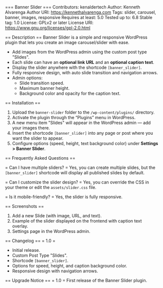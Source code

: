 === Banner Slider ===
Contributors: kenaldertech
Author: Kenneth Alvarenga
Author URI: https://kennethalvarenga.com
Tags: slider, carousel, banner, images, responsive
Requires at least: 5.0
Tested up to: 6.8
Stable tag: 1.0
License: GPLv2 or later
License URI: https://www.gnu.org/licenses/gpl-2.0.html

== Description ==
Banner Slider is a simple and responsive WordPress plugin that lets you create an image carousel/slider with ease.

- Add images from the WordPress admin using the custom post type "Slides".
- Each slide can have an **optional link URL** and an **optional caption text**.
- Display the slider anywhere with the shortcode `[banner_slider]`.
- Fully responsive design, with auto slide transition and navigation arrows.
- Admin options:
  * Slide transition speed.
  * Maximum banner height.
  * Background color and opacity for the caption text.

== Installation ==
1. Upload the `banner-slider` folder to the `/wp-content/plugins/` directory.
2. Activate the plugin through the “Plugins” menu in WordPress.
3. A new menu item "Slides" will appear in the WordPress admin — add your images there.
4. Insert the shortcode `[banner_slider]` into any page or post where you want the slider to appear.
5. Configure options (speed, height, text background color) under **Settings > Banner Slider**.

== Frequently Asked Questions ==

= Can I have multiple sliders? =
Yes, you can create multiple slides, but the `[banner_slider]` shortcode will display all published slides by default.

= Can I customize the slider design? =
Yes, you can override the CSS in your theme or edit the `assets/slider.css` file.

= Is it mobile-friendly? =
Yes, the slider is fully responsive.

== Screenshots ==
1. Add a new Slide (with image, URL, and text).
2. Example of the slider displayed on the frontend with caption text overlay.
3. Settings page in the WordPress admin.

== Changelog ==
= 1.0 =
* Initial release.
* Custom Post Type "Slides".
* Shortcode `[banner_slider]`.
* Options for speed, height, and caption background color.
* Responsive design with navigation arrows.

== Upgrade Notice ==
= 1.0 =
First release of the Banner Slider plugin.


